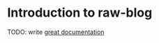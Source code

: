 # Introduction to raw-blog

TODO: write [great documentation](http://jacobian.org/writing/what-to-write/)
